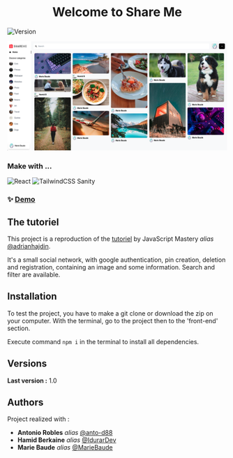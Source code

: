 <h1 align="center">Welcome to Share Me </h1>
<p>
  <img alt="Version" src="https://img.shields.io/badge/version-1.0.0-blue.svg?cacheSeconds=2592000" />
</p>

![image info](./front-end/src/assets/demo.png)

### Make with ...
![React](https://img.shields.io/badge/react-%2320232a.svg?style=for-the-badge&logo=react&logoColor=%2361DAFB) ![TailwindCSS](https://img.shields.io/badge/tailwindcss-%2338B2AC.svg?style=for-the-badge&logo=tailwind-css&logoColor=white) Sanity

### ✨ [Demo](https://share-me-baudemarie.netlify.app/login)


## The tutoriel
This project is a reproduction of the [tutoriel](https://www.youtube.com/watch?v=1RHDhtbqo94&list=WL&index=69&t=377s
) by JavaScript Mastery _alias_ [@adrianhajdin](https://github.com/adrianhajdin).

It's a small social network, with google authentication, pin creation, deletion and registration, containing an image and some information.
Search and filter are available.


## Installation

To test the project, you have to make a git clone or download the zip on your computer.
With the terminal, go to the project then to the 'front-end' section.

Execute command ``npm i`` in the terminal to install all dependencies.


## Versions
**Last version :** 1.0


## Authors
Project realized with :
* **Antonio Robles** _alias_ [@anto-d88](https://github.com/anto-d88)
* **Hamid Berkaine** _alias_ [@IdurarDev](https://github.com/IdurarDev)
* **Marie Baude** _alias_ [@MarieBaude](https://github.com/MarieBaude)
